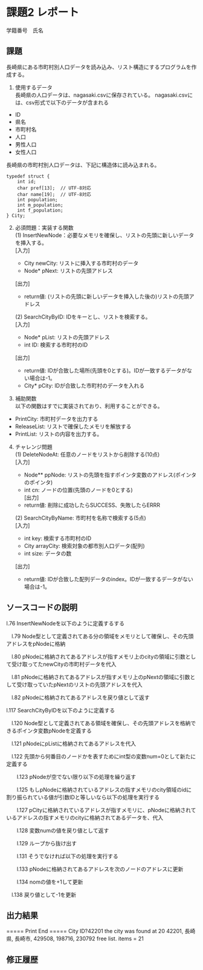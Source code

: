 # 課題2 レポート
学籍番号　氏名


## 課題
長崎県にある市町村別人口データを読み込み、リスト構造にするプログラムを作成する。

1. 使用するデータ  
長崎県の人口データは、nagasaki.csvに保存されている。
nagasaki.csvには、csv形式で以下のデータが含まれる
- ID
- 県名
- 市町村名
- 人口
- 男性人口
- 女性人口

長崎県の市町村別人口データは、下記に構造体に読み込まれる。
```
typedef struct {
    int id;
    char pref[13];  // UTF-8対応
    char name[19];  // UTF-8対応
    int population;
    int m_population;
    int f_population;
} City;
```

2. 必須問題：実装する関数  
(1) InsertNewNode：必要なメモリを確保し、リストの先頭に新しいデータを挿入する。  
    [入力]
    - City newCity: リストに挿入する市町村のデータ
    - Node* pNext: リストの先頭アドレス  

    [出力]  
    - return値: (リストの先頭に新しいデータを挿入した後の)リストの先頭アドレス

    (2) SearchCityByID: IDをキーとし、リストを検索する。  
    [入力]  
    - Node* pList: リストの先頭アドレス
    - int ID: 検索する市町村のID 
    
    [出力]  
    - return値: IDが合致した場所(先頭を0とする)。IDが一致するデータがない場合は-1。  
    - City* pCity: IDが合致した市町村のデータを入れる

3. 補助関数  
以下の関数はすでに実装されており、利用することができる。  
- PrintCity: 市町村データを出力する
- ReleaseList: リストで確保したメモリを解放する
- PrintList: リストの内容を出力する。

4. チャレンジ問題  
(1) DeleteNodeAt: 任意のノードをリストから削除する(10点)  
    [入力]  
    - Node** ppNode: リストの先頭を指すポインタ変数のアドレス(ポインタのポインタ)  
    - int cn: ノードの位置(先頭のノードを0とする)  
    [出力]  
    - return値: 削除に成功したらSUCCESS、失敗したらERRR  

    (2) SearchCityByName: 市町村を名称で検索する(5点)  
    [入力]
    - int key: 検索する市町村のID
    - City arrayCity: 検索対象の都市別人口データ(配列)
    - int size: データの数  

    [出力]  
    - return値: IDが合致した配列データのindex。IDが一致するデータがない場合は-1。

## ソースコードの説明
l.76 InsertNewNodeを以下のように定義するする

　l.79 Node型として定義されてある分の領域をメモリとして確保し、その先頭アドレスをpNodeに格納

　l.80 pNodeに格納されてあるアドレスが指すメモリ上のcityの領域に引数として受け取ってたnewCityの市町村データを代入

　l.81 pNodeに格納されてあるアドレスが指すメモリ上のpNextの領域に引数として受け取っていたpNextのリストの先頭アドレスを代入

　l.82 pNodeに格納されてあるアドレスを戻り値として返す

l.117 SearchCityByIDを以下のように定義する

　l.120 Node型として定義されてある領域を確保し、その先頭アドレスを格納できるポインタ変数pNodeを定義する

　l.121 pNodeにpListに格納されてあるアドレスを代入

　l.122 先頭から何番目のノードかを表すためにint型の変数num=0として新たに定義する

　　l.123 pNodeが空でない限り以下の処理を繰り返す

　　l.125 もしpNodeに格納されているアドレスの指すメモリのcity領域のidに割り振られている値が引数IDと等しいなら以下の処理を実行する

　　l.127 pCityに格納されているアドレスが指すメモリに、pNodeに格納されているアドレスの指すメモリのcityに格納されてあるデータを、代入

　　l.128 変数numの値を戻り値として返す

　　l.129 ループから抜け出す


　　l.131 そうでなければ以下の処理を実行する

　　l.133 pNodeに格納されてあるアドレスを次のノードのアドレスに更新

　　l.134 nomの値を+1して更新

　l.138 戻り値として-1を更新


## 出力結果
===== Print End =====
City ID?42201
the city was found at 20
42201, 長崎県, 長崎市, 429508, 198716, 230792
free list. items = 21

## 修正履歴

